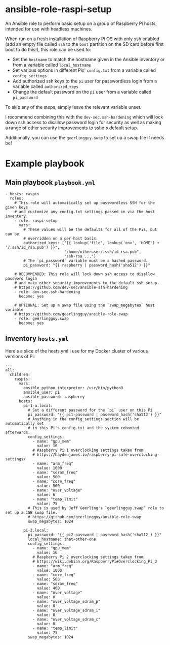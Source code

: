 # ansible-role-raspi-setup

An Ansible role to perform basic setup on a group of Raspberry Pi hosts, intended for use
with headless machines.

When run on a fresh installation of Raspberry Pi OS with only ssh enabled (add an empty file
called `ssh` to the `boot` partition on the SD card before first boot to do this!), this
role can be used to:

  * Set the `hostname` to match the hostname given in the Ansible inventory or from a variable called `local_hostname`
  * Set various options in different Pis' `config.txt` from a variable called `config_settings`
  * Add authorized ssh keys to the `pi` user for passwordless login from a variable called `authorized_keys`
  * Change the default password on the `pi` user from a variable called `pi_password`

To skip any of the steps, simply leave the relevant variable unset.

I recommend combining this with the `dev-sec.ssh-hardening` which will lock down ssh access
to disallow password login for security as well as making a range of other security improvements
to sshd's default setup.

Additionally, you can use the `geerlingguy.swap` to set up a swap file if needs be!

# Example playbook

## Main playbook `playbook.yml`

    - hosts: raspis
      roles:
        # This role will automatically set up passwordless SSH for the given keys
        # and customize any config.txt settings passed in via the host inventory.
        - role: raspi-setup
          vars:
            # These values will be the defaults for all of the Pis, but can be
            # overridden on a per-host basis.            
            authorized_keys: ["{{ lookup('file', lookup('env', 'HOME') + '/.ssh/id_rsa.pub') }}",
                              "/home/otheruser/.ssh/id_rsa.pub",
                              "ssh-rsa ..."]
            # The `pi_password` variable must be a hashed password.
            pi_password: "{{ raspberry | password_hash('sha512') }}"

        # RECOMMENDED: This role will lock down ssh access to disallow password login
        # and make other security improvements to the default ssh setup.
        # https://github.com/dev-sec/ansible-ssh-hardening
        - role: dev-sec.ssh-hardening
          become: yes
        
        # OPTIONAL: Set up a swap file using the `swap_megabytes` host variable
        # https://github.com/geerlingguy/ansible-role-swap
        - role: geerlingguy.swap
          become: yes

## Inventory `hosts.yml`

Here's a slice of the hosts.yml I use for my Docker cluster of various versions of Pi:

    ---
    all:
      children:
        raspis:
          vars:
            ansible_python_interpreter: /usr/bin/python3
            ansible_user: pi
            ansible_password: raspberry
          hosts:
            pi-1-a.local:
              # Set a different password for the `pi` user on this Pi
              pi_password: "{{ pi1-password | password_hash('sha512') }}"
              # Anything in the config_settings section will be automatically set
              # in this Pi's config.txt and the system rebooted afterwards.
              config_settings:
                - name: "gpu_mem"
                  value: 16
                # Raspberry Pi 1 overclocking settings taken from
                # https://haydenjames.io/raspberry-pi-safe-overclocking-settings/
                - name: "arm_freq"
                  value: 1000
                - name: "sdram_freq"
                  value: 500
                - name: "core_freq"
                  value: 500
                - name: "over_voltage"
                  value: 6
                - name: "temp_limit"
                  value: 75
              # This is used by Jeff Geerling's `geerlingguy.swap` role to set up a 1GB swap file.
              # https://github.com/geerlingguy/ansible-role-swap
              swap_megabytes: 1024

            pi-2.local:
              pi_password: "{{ pi2-password | password_hash('sha512') }}"
              local_hostname: that-other-one
              config_settings:
                - name: "gpu_mem"
                  value: 16
                # Raspberry Pi 2 overclocking settings taken from
                # https://wiki.debian.org/RaspberryPi#Overclocking_Pi_2
                - name: "arm_freq"
                  value: 1000
                - name: "core_freq"
                  value: 500
                - name: "sdram_freq"
                  value: 400
                - name: "over_voltage"
                  value: 0
                - name: "over_voltage_sdram_p"
                  value: 0
                - name: "over_voltage_sdram_i"
                  value: 0
                - name: "over_voltage_sdram_c"
                  value: 0
                - name: "temp_limit"
                  value: 75
              swap_megabytes: 1024
